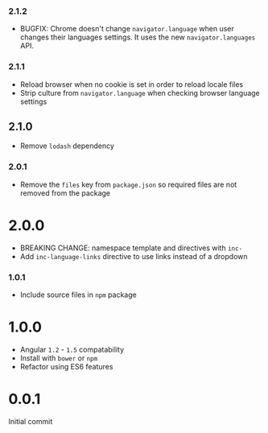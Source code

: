### 2.1.2

* BUGFIX: Chrome doesn't change `navigator.language` when user changes their languages settings. It uses the new `navigator.languages` API.

### 2.1.1

* Reload browser when no cookie is set in order to reload locale files
* Strip culture from `navigator.language` when checking browser language settings

## 2.1.0

* Remove `lodash` dependency

### 2.0.1

* Remove the `files` key from `package.json` so required files are not removed from the package

# 2.0.0

* BREAKING CHANGE: namespace template and directives with `inc-`
* Add `inc-language-links` directive to use links instead of a dropdown

### 1.0.1

* Include source files in `npm` package

# 1.0.0

* Angular `1.2` - `1.5` compatability
* Install with `bower` or `npm`
* Refactor using ES6 features

# 0.0.1

Initial commit
